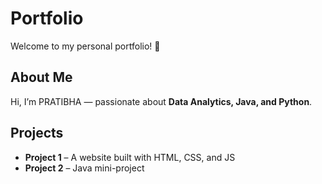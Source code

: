 # Portfolio

Welcome to my personal portfolio! 🚀  

## About Me
Hi, I’m PRATIBHA — passionate about **Data Analytics, Java, and Python**.  

## Projects
- **Project 1** – A website built with HTML, CSS, and JS  
- **Project 2** – Java mini-project  



